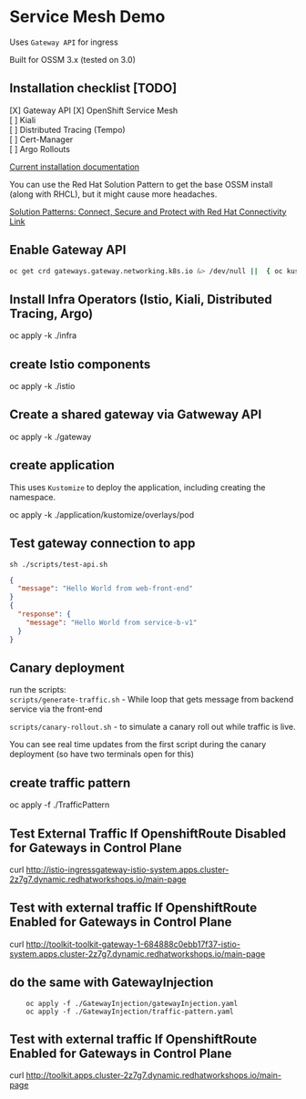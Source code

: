 # Service Mesh Demo
Uses `Gateway API` for ingress  

Built for OSSM 3.x (tested on 3.0)

## Installation checklist [TODO]
[X] Gateway API
[X] OpenShift Service Mesh  
[ ] Kiali  
[ ] Distributed Tracing (Tempo)  
[ ] Cert-Manager  
[ ] Argo Rollouts  

[Current installation documentation](https://docs.openshift.com/service-mesh/3.0.0tp1/)

You can use the Red Hat Solution Pattern to get the base OSSM install (along with RHCL), but it might cause more headaches.


[Solution Patterns: Connect, Secure and Protect with Red Hat Connectivity Link](https://www.solutionpatterns.io/soln-pattern-connectivity-link/solution-patter)

## Enable Gateway API
```bash
oc get crd gateways.gateway.networking.k8s.io &> /dev/null ||  { oc kustomize "github.com/kubernetes-sigs/gateway-api/config/crd?ref=v1.0.0" | oc apply -f -; }
```

## Install Infra Operators (Istio, Kiali, Distributed Tracing, Argo)
oc apply -k ./infra

## create Istio components
oc apply -k ./istio

## Create a shared gateway via Gatweway API
oc apply -k ./gateway

## create application
This uses `Kustomize` to deploy the application, including creating the namespace.    
  
oc apply -k ./application/kustomize/overlays/pod  
  
## Test gateway connection to app
`sh ./scripts/test-api.sh `  

```json
{
  "message": "Hello World from web-front-end"
}
{
  "response": {
    "message": "Hello World from service-b-v1"
  }
}
```

## Canary deployment
run the scripts:  
`scripts/generate-traffic.sh` - While loop that gets message from backend service via the front-end  
  
`scripts/canary-rollout.sh` - to simulate a canary roll out while traffic is live.  
  
You can see real time updates from the first script during the canary deployment (so have two terminals open for this)

## create traffic pattern
oc apply -f ./TrafficPattern

## Test External Traffic If OpenshiftRoute Disabled for Gateways in Control Plane
curl http://istio-ingressgateway-istio-system.apps.cluster-2z7g7.dynamic.redhatworkshops.io/main-page

## Test with external traffic If OpenshiftRoute Enabled for Gateways in Control Plane
curl http://toolkit-toolkit-gateway-1-684888c0ebb17f37-istio-system.apps.cluster-2z7g7.dynamic.redhatworkshops.io/main-page

## do the same with GatewayInjection
``` 
    oc apply -f ./GatewayInjection/gatewayInjection.yaml
    oc apply -f ./GatewayInjection/traffic-pattern.yaml
```    

## Test with external traffic If OpenshiftRoute Enabled for Gateways in Control Plane
curl http://toolkit.apps.cluster-2z7g7.dynamic.redhatworkshops.io/main-page
